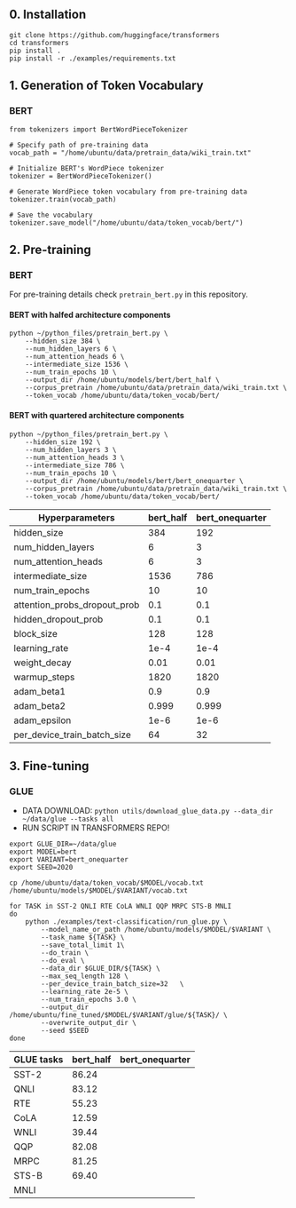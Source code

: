 
## 0. Installation

```
git clone https://github.com/huggingface/transformers
cd transformers
pip install .
pip install -r ./examples/requirements.txt
```

## 1. Generation of Token Vocabulary

### BERT
```
from tokenizers import BertWordPieceTokenizer

# Specify path of pre-training data
vocab_path = "/home/ubuntu/data/pretrain_data/wiki_train.txt"

# Initialize BERT's WordPiece tokenizer 
tokenizer = BertWordPieceTokenizer()

# Generate WordPiece token vocabulary from pre-training data
tokenizer.train(vocab_path)

# Save the vocabulary
tokenizer.save_model("/home/ubuntu/data/token_vocab/bert/")
```

## 2. Pre-training

### BERT

For pre-training details check `pretrain_bert.py` in this repository.

#### BERT with halfed architecture components
```
python ~/python_files/pretrain_bert.py \
    --hidden_size 384 \
    --num_hidden_layers 6 \
    --num_attention_heads 6 \
    --intermediate_size 1536 \
    --num_train_epochs 10 \
    --output_dir /home/ubuntu/models/bert/bert_half \
    --corpus_pretrain /home/ubuntu/data/pretrain_data/wiki_train.txt \
    --token_vocab /home/ubuntu/data/token_vocab/bert/
```

#### BERT with quartered architecture components
```
python ~/python_files/pretrain_bert.py \
    --hidden_size 192 \
    --num_hidden_layers 3 \
    --num_attention_heads 3 \
    --intermediate_size 786 \
    --num_train_epochs 10 \
    --output_dir /home/ubuntu/models/bert/bert_onequarter \
    --corpus_pretrain /home/ubuntu/data/pretrain_data/wiki_train.txt \
    --token_vocab /home/ubuntu/data/token_vocab/bert/
```

Hyperparameters               | bert_half | bert_onequarter 
------------------------------| ----------|------------------
hidden_size                   | 384       |      192
num_hidden_layers             | 6         |        3
num_attention_heads           | 6         |        3
intermediate_size             | 1536      |      786
num_train_epochs              | 10        |       10
attention_probs_dropout_prob  | 0.1       |      0.1
hidden_dropout_prob           | 0.1       |      0.1
block_size                    | 128       |      128
learning_rate                 | 1e-4      |     1e-4
weight_decay                  | 0.01      |     0.01
warmup_steps                  | 1820      |     1820
adam_beta1                    | 0.9       |      0.9
adam_beta2                    | 0.999     |    0.999
adam_epsilon                  | 1e-6      |     1e-6
per_device_train_batch_size   | 64        |       32
 

## 3. Fine-tuning

### GLUE

- DATA DOWNLOAD: `python utils/download_glue_data.py --data_dir ~/data/glue --tasks all`
- RUN SCRIPT IN TRANSFORMERS REPO!

```
export GLUE_DIR=~/data/glue
export MODEL=bert
export VARIANT=bert_onequarter
export SEED=2020

cp /home/ubuntu/data/token_vocab/$MODEL/vocab.txt /home/ubuntu/models/$MODEL/$VARIANT/vocab.txt

for TASK in SST-2 QNLI RTE CoLA WNLI QQP MRPC STS-B MNLI
do
    python ./examples/text-classification/run_glue.py \
        --model_name_or_path /home/ubuntu/models/$MODEL/$VARIANT \
        --task_name ${TASK} \
        --save_total_limit 1\
        --do_train \
        --do_eval \
        --data_dir $GLUE_DIR/${TASK} \
        --max_seq_length 128 \
        --per_device_train_batch_size=32   \
        --learning_rate 2e-5 \
        --num_train_epochs 3.0 \
        --output_dir /home/ubuntu/fine_tuned/$MODEL/$VARIANT/glue/${TASK}/ \
        --overwrite_output_dir \
        --seed $SEED
done
```

GLUE tasks                    | bert_half | bert_onequarter
------------------------------|-----------|-----------------
SST-2                         | 86.24     |       
QNLI                          | 83.12     |
RTE                           | 55.23     |
CoLA                          | 12.59     |
WNLI                          | 39.44     |
QQP                           | 82.08     |
MRPC                          | 81.25     |
STS-B                         | 69.40     |
MNLI                          |           |
